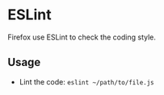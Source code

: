 # ESLint
Firefox use ESLint to check the coding style.

## Usage
* Lint the code: `eslint ~/path/to/file.js`
